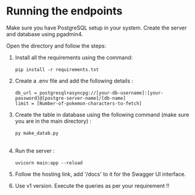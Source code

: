 # Running the endpoints

Make sure you have PostgreSQL setup in your system. Create the server and database using pgadmin4.

Open the directory and follow the steps:


1. Install all the requirements using the command: <br><br>
   `pip install -r requirements.txt`<br>

2. Create a .env file and add the following details : <br><br>
   `db_url = postgresql+asyncpg://[your-db-username]:[your-password]@[postgre-server-name]/[db-name]` <br>
   `limit = [Number-of-pokemon-characters-to-fetch]`

3. Create the table in database using the following command (make sure you are in the main directory) : <br><br>
   `py make_datab.py` <br><br>

4. Run the server : <br><br>
   `uvicorn main:app --reload`

5. Follow the hosting link, add '/docs' to it for the Swagger UI interface.

6. Use v1 version. Execute the queries as per your requirement !!
   
